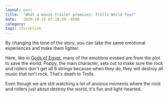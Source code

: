 ```yaml
---
layout: post
title:  "What a movie trailer promises: Trolls World Tour"
date:   2020-10-18 07:10:59 -0500
category: 
tags: storyblink
---
```


By changing the tone of the story, you can take the same emotional experiences and make them lighter.

Here, like in [Gods of Egypt](https://silencevosh.github.io/2020/08/21/Gods-of-Egypt:-Jordan-Peterson.html), many of the emotions evoked are from the plot to save the world. Poppy, the main character, sets out to make sure the rock and rollers don't get all 6 strings because when they do, they will destroy all music that isn't rock. That's death to Trolls. 

Even though we are still watching a lot of anxious moments where the rock and rollers just about destroy the world, it's fun and light-hearted.